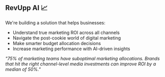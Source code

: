 ## RevUpp AI 📈
We're building a solution that helps businesses:
- Understand true marketing ROI across all channels
- Navigate the post-cookie world of digital marketing
- Make smarter budget allocation decisions
- Increase marketing performance with AI-driven insights

*"75% of marketing teams have suboptimal marketing allocations. Brands that hit the right channel-level media investments can improve ROI by a median of 50%."*
